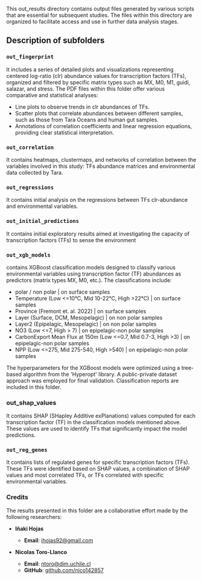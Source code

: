 This out_results directory contains output files generated by various scripts that are essential for subsequent studies. The files within this directory are organized to facilitate access and use in further data analysis stages.

## Description of subfolders


### `out_fingerprint`
It includes a series of detailed plots and visualizations representing centered log-ratio (clr) abundance values for transcription factors (TFs), organized and filtered by specific matrix types such as MX, M0, M1, guidi, salazar, and stress. The PDF files within this folder offer various comparative and statistical analyses:

- Line plots to observe trends in clr abundances of TFs.
- Scatter plots that correlate abundances between different samples, such as those from Tara Oceans and human gut samples.
- Annotations of correlation coefficients and linear regression equations, providing clear statistical interpretation. 

### `out_correlation`
It contains heatmaps, clustermaps, and networks of correlation between the variables involved in this study: TFs abundance matrices and environmental data collected by Tara.

### `out_regressions`
It contains initial analysis on the regressions between TFs clr-abundance and environmental variables.

### `out_initial_predictions`
It contains initial exploratory results aimed at investigating the capacity of transcription factors (TFs) to sense the environment

### `out_xgb_models`
contains XGBoost classification models designed to classify various environmental variables using transcription factor (TF) abundances as predictors (matrix types MX, M0, etc.). The classifications include:

- polar / non polar | on surface samples
- Temperature (Low <=10°C, Mid 10-22°C, High >22°C) | on surface samples
- Province (Fremont et. al. 2022) | on surface samples
- Layer (Surface, DCM, Mesopelagic) | on non polar samples
- Layer2 (Epipelagic, Mesopelagic) | on non polar samples
- NO3 (Low <=7, High > 7) | on epipelagic-non polar samples
- CarbonExport Mean Flux at 150m (Low <=0.7, Mid 0.7-3, High >3) | on epipelagic-non polar samples
- NPP (Low <=275, Mid 275-540, High >540) | on epipelagic-non polar samples

The hyperparameters for the XGBoost models were optimized using a tree-based algorithm from the 'Hyperopt' library. A public-private dataset approach was employed for final validation. Classification reports are included in this folder.

### out_shap_values
It contains SHAP (SHapley Additive exPlanations) values computed for each transcription factor (TF) in the classification models mentioned above. These values are used to identify TFs that significantly impact the model predictions.

### `out_reg_genes`
It contains lists of regulated genes for specific transcription factors (TFs). These TFs were identified based on SHAP values, a combination of SHAP values and most correlated TFs, or TFs correlated with specific environmental variables.

### Credits
The results presented in this folder are a collaborative effort made by the following researchers:

- **Iñaki Hojas**
  - **Email**: [ihojas92@gmail.com](mailto:ihojas92@gmail.com)

- **Nicolas Toro-Llanco**
  - **Email**: [ntoro@dim.uchile.cl](mailto:ntoro@dim.uchile.cl)
  - **GitHub**: [github.com/nico142857](https://github.com/nico142857)